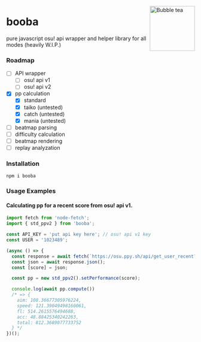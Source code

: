 <img alt="Bubble tea" src="https://twemoji.maxcdn.com/v/latest/svg/1f9cb.svg" height="120px" align="right"></img>
# booba
pure javascript osu! api wrapper and helper library for all modes (heavily W.I.P.)

### Roadmap
- [ ] API wrapper
  - [ ] osu! api v1
  - [ ] osu! api v2
- [x] pp calculation
  - [x] standard
  - [x] taiko (untested)
  - [x] catch (untested)
  - [x] mania (untested)
- [ ] beatmap parsing
- [ ] difficulty calculation
- [ ] beatmap rendering
- [ ] replay analyzation

### Installation
```
npm i booba
```
### Usage Examples

#### Calculating pp for a recent score from osu! api v1.
```JavaScript
import fetch from 'node-fetch';
import { std_ppv2 } from 'booba';

const API_KEY = 'put api key here'; // osu! api v1 key
const USER = '1023489';

(async () => {
  const response = await fetch(`https://osu.ppy.sh/api/get_user_recent?k=${API_KEY}&u=${USER}&limit=1`);
  const json = await response.json();
  const [score] = json;

  const pp = new std_ppv2().setPerformance(score);

  console.log(await pp.compute())
  /* => {
    aim: 108.36677305976224,
    speed: 121.39049498160061,
    fl: 514.2615576494688,
    acc: 48.88425340242263,
    total: 812.3689077733752
  } */
})();
```
